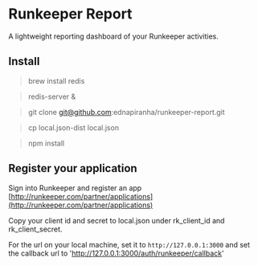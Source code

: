# Runkeeper Report

A lightweight reporting dashboard of your Runkeeper activities.

## Install

> brew install redis

> redis-server &

> git clone git@github.com:ednapiranha/runkeeper-report.git

> cp local.json-dist local.json

> npm install

## Register your application

Sign into Runkeeper and register an app [http://runkeeper.com/partner/applications](http://runkeeper.com/partner/applications)

Copy your client id and secret to local.json under rk_client_id and rk_client_secret.

For the url on your local machine, set it to `http://127.0.0.1:3000` and set the callback url to 'http://127.0.0.1:3000/auth/runkeeper/callback'

